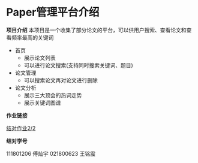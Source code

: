 # Paper管理平台介绍

**项目介绍**
本项目是一个收集了部分论文的平台，可以供用户搜索、查看论文和查看频率最高的关键词


* 首页
    - 展示论文列表
    - 可以进行论文搜索(支持同时搜索关键词、题目)
* 论文管理
    - 可以搜索论文再对论文进行删除
* 论文分析
    - 展示三大顶会的热词走势
    - 展示关键词图谱


**作业链接**

[结对作业2/2](https://edu.cnblogs.com/campus/fzu/2021SpringSoftwareEngineeringPractice/homework/11890)

**结对学号**

111801206 傅灿宇
021800623 王铭震
